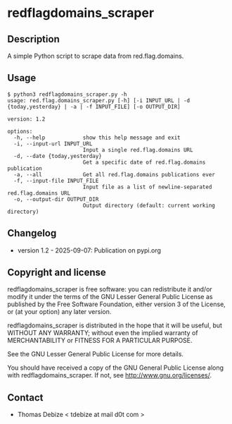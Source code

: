 redflagdomains_scraper
=============

Description
-----------
A simple Python script to scrape data from red.flag.domains.


Usage
-----
```
$ python3 redflagdomains_scraper.py -h
usage: red.flag.domains_scraper.py [-h] [-i INPUT_URL | -d {today,yesterday} | -a | -f INPUT_FILE] [-o OUTPUT_DIR]

version: 1.2

options:
  -h, --help            show this help message and exit
  -i, --input-url INPUT_URL
                        Input a single red.flag.domains URL
  -d, --date {today,yesterday}
                        Get a specific date of red.flag.domains publication
  -a, --all             Get all red.flag.domains publications ever
  -f, --input-file INPUT_FILE
                        Input file as a list of newline-separated red.flag.domains URL
  -o, --output-dir OUTPUT_DIR
                        Output directory (default: current working directory)
```
  

Changelog
---------
* version 1.2 - 2025-09-07: Publication on pypi.org

Copyright and license
---------------------

redflagdomains_scraper is free software: you can redistribute it and/or modify it under the terms of the GNU Lesser General Public License as published by the Free Software Foundation, either version 3 of the License, or (at your option) any later version.

redflagdomains_scraper is distributed in the hope that it will be useful, but WITHOUT ANY WARRANTY; without even the implied warranty of MERCHANTABILITY or FITNESS FOR A PARTICULAR PURPOSE.  

See the GNU Lesser General Public License for more details.

You should have received a copy of the GNU General Public License along with redflagdomains_scraper. 
If not, see http://www.gnu.org/licenses/.

Contact
-------
* Thomas Debize < tdebize at mail d0t com >